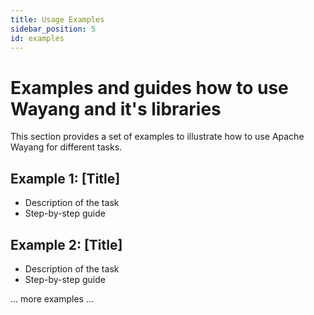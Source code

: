 ```yaml
---
title: Usage Examples
sidebar_position: 5
id: examples
---
```

<!--

  Licensed to the Apache Software Foundation (ASF) under one or more
  contributor license agreements.  See the NOTICE file distributed with
  this work for additional information regarding copyright ownership.
  The ASF licenses this file to You under the Apache License, Version 2.0
  (the "License"); you may not use this file except in compliance with
  the License.  You may obtain a copy of the License at

      http://www.apache.org/licenses/LICENSE-2.0

  Unless required by applicable law or agreed to in writing, software
  distributed under the License is distributed on an "AS IS" BASIS,
  WITHOUT WARRANTIES OR CONDITIONS OF ANY KIND, either express or implied.
  See the License for the specific language governing permissions and
  limitations under the License.

-->
# Examples and guides how to use Wayang and it's libraries

This section provides a set of examples to illustrate how to use Apache Wayang for different tasks.

## Example 1: [Title]
- Description of the task
- Step-by-step guide

## Example 2: [Title]
- Description of the task
- Step-by-step guide

... more examples ...

